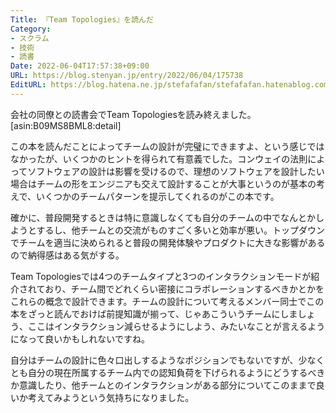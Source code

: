 ```yaml
---
Title: 『Team Topologies』を読んだ
Category:
- スクラム
- 技術
- 読書
Date: 2022-06-04T17:57:38+09:00
URL: https://blog.stenyan.jp/entry/2022/06/04/175738
EditURL: https://blog.hatena.ne.jp/stefafafan/stefafafan.hatenablog.com/atom/entry/13574176438098904423
---
```


会社の同僚との読書会でTeam Topologiesを読み終えました。
[asin:B09MS8BML8:detail]

この本を読んだことによってチームの設計が完璧にできますよ、という感じではなかったが、いくつかのヒントを得られて有意義でした。コンウェイの法則によってソフトウェアの設計は影響を受けるので、理想のソフトウェアを設計したい場合はチームの形をエンジニアも交えて設計することが大事というのが基本の考えで、いくつかのチームパターンを提示してくれるのがこの本です。

確かに、普段開発するときは特に意識しなくても自分のチームの中でなんとかしようとするし、他チームとの交流がものすごく多いと効率が悪い。トップダウンでチームを適当に決められると普段の開発体験やプロダクトに大きな影響があるので納得感はある気がする。

Team Topologiesでは4つのチームタイプと3つのインタラクションモードが紹介されており、チーム間でどれくらい密接にコラボレーションするべきかとかをこれらの概念で設計できます。チームの設計について考えるメンバー同士でこの本をざっと読んでおけば前提知識が揃って、じゃあこういうチームにしましょう、ここはインタラクション減らせるようにしよう、みたいなことが言えるようになって良いかもしれないですね。

自分はチームの設計に色々口出しするようなポジションでもないですが、少なくとも自分の現在所属するチーム内での認知負荷を下げられるようにどうするべきか意識したり、他チームとのインタラクションがある部分についてこのままで良いか考えてみようという気持ちになりました。
